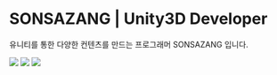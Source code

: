 # SONSAZANG | Unity3D Developer
유니티를 통한 다양한 컨텐츠를 만드는 프로그래머 SONSAZANG 입니다.

<a href="https://sonsazang.tistory.com/" target="_blank"><img src="https://img.shields.io/badge/BLOG-000000?style=flat-square&logo=Telegraph&logoColor=FAFAFA"/></a>
<a href="https://sonsazang.notion.site/4d43a5971a754ec4a021de9d35a588bd" target="_blank"><img src="https://img.shields.io/badge/Portfolio-5F5F5F?style=flat-square&logo=Notion&logoColor=FFFFFF"/></a>
<a href="mailto:﻿kekekee257@gmail.com" target="_blank"><img src="https://img.shields.io/badge/kekekee257@gmail.com-c71610?style=flat-square&logo=Gmail&logoColor=FFFFFF"/></a>

